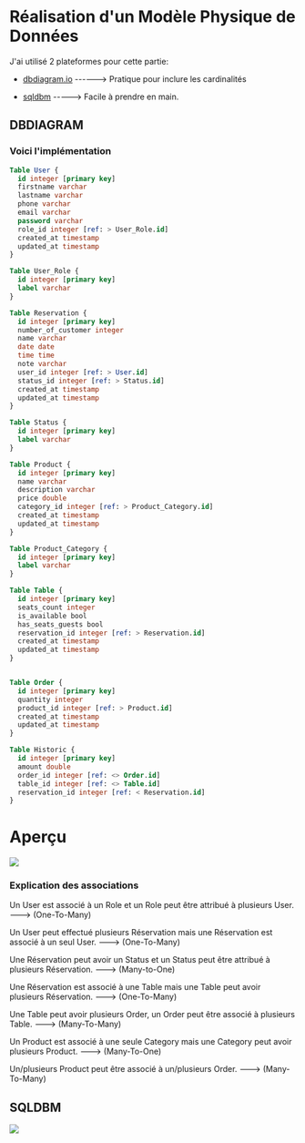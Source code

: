 # Réalisation d'un Modèle Physique de Données

J'ai utilisé 2 plateformes pour cette partie:

- [dbdiagram.io](https://dbdiagram.io/d) ------> Pratique pour inclure les cardinalités

- [sqldbm](https://sqldbm.com/Home/) -----> Facile à prendre en main.

## DBDIAGRAM

### Voici l'implémentation

```sql
Table User {
  id integer [primary key]
  firstname varchar
  lastname varchar
  phone varchar
  email varchar
  password varchar
  role_id integer [ref: > User_Role.id]
  created_at timestamp
  updated_at timestamp
}

Table User_Role {
  id integer [primary key]
  label varchar
}

Table Reservation {
  id integer [primary key]
  number_of_customer integer
  name varchar
  date date
  time time
  note varchar
  user_id integer [ref: > User.id]
  status_id integer [ref: > Status.id]
  created_at timestamp
  updated_at timestamp
}

Table Status {
  id integer [primary key]
  label varchar
}

Table Product {
  id integer [primary key]
  name varchar
  description varchar
  price double
  category_id integer [ref: > Product_Category.id]
  created_at timestamp
  updated_at timestamp
}

Table Product_Category {
  id integer [primary key]
  label varchar
}

Table Table {
  id integer [primary key]
  seats_count integer
  is_available bool
  has_seats_guests bool
  reservation_id integer [ref: > Reservation.id]
  created_at timestamp
  updated_at timestamp
}


Table Order {
  id integer [primary key]
  quantity integer
  product_id integer [ref: > Product.id]
  created_at timestamp
  updated_at timestamp
}

Table Historic {
  id integer [primary key]
  amount double
  order_id integer [ref: <> Order.id]
  table_id integer [ref: <> Table.id]
  reservation_id integer [ref: < Reservation.id]
}
```

# Aperçu

![](assets/diagram-io.png)

### Explication des associations

Un User est associé à un Role et un Role peut être attribué à plusieurs User. ---> (One-To-Many)

Un User peut effectué plusieurs Réservation mais une Réservation est associé à un seul User. ---> (One-To-Many)

Une Réservation peut avoir un Status et un Status peut être attribué à plusieurs Réservation. ---> (Many-to-One)

Une Réservation est associé à une Table mais une Table peut avoir plusieurs Réservation. ---> (One-To-Many)

Une Table peut avoir plusieurs Order, un Order peut être associé à plusieurs Table. ---> (Many-To-Many)

Un Product est associé à une seule Category mais une Category peut avoir plusieurs Product. ---> (Many-To-One)

Un/plusieurs Product peut être associé à un/plusieurs Order. ---> (Many-To-Many)

## SQLDBM

![](assets/sqldmb.png)

